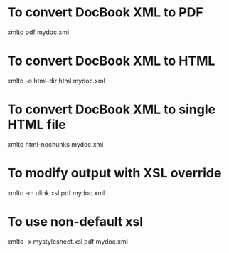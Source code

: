 # To convert DocBook XML to PDF
xmlto pdf mydoc.xml

# To convert DocBook XML to HTML
xmlto -o html-dir html mydoc.xml

# To convert DocBook XML to single HTML file
xmlto html-nochunks mydoc.xml

# To modify output with XSL override
xmlto -m ulink.xsl pdf mydoc.xml

# To use non-default xsl
xmlto -x mystylesheet.xsl pdf mydoc.xml
